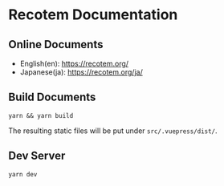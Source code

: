 # Recotem Documentation

## Online Documents

- English(en): https://recotem.org/
- Japanese(ja): https://recotem.org/ja/

## Build Documents

```
yarn && yarn build
```

The resulting static files will be put under `src/.vuepress/dist/`.

## Dev Server

```
yarn dev
```
